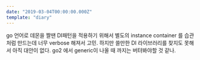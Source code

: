 ```yaml
---
date: "2019-03-04T00:00:00.000Z"
template: "diary"
---
```


go 언어로 데몬을 짤땐 DI패턴을 적용하기 위해서 별도의 instance container 를 습관처럼 만드는데 너무 verbose 해져서 고민. 하지만 쓸만한 DI 라이브러리를 찾지도 못해서 아직 대안이 없다. go2 에서 generic이 나올 때 까지는 버텨봐야할 것 같나.
